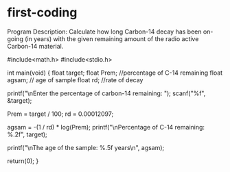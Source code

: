 first-coding
============

Program Description: Calculate how long Carbon-14 decay has been on-going (in years) with the given remaining amount of the radio active Carbon-14 material.

#include<math.h>
#include<stdio.h>

int main(void)
{
  float target;
  float Prem; //percentage of C-14 remaining
  float agsam; // age of sample
  float rd; //rate of decay


  printf("\nEnter the percentage of carbon-14 remaining: ");
  scanf("%f", &target);

  Prem = target / 100;
  rd = 0.00012097; 

  agsam = -(1 / rd) * log(Prem);
  printf("\nPercentage of C-14 remaining: %.2f", target);


  printf("\nThe age of the sample:       %.5f years\n", agsam);

  return(0);
}

